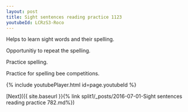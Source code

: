 ```yaml
---
layout: post
title: Sight sentences reading practice 1123
youtubeId: LCRzS3-Roco
---
```

 
 
Helps to learn sight words and their spelling.

Opportunitiy to repeat the spelling. 

Practice spelling. 
 
Practice for spelling bee competitions. 
 
{% include youtubePlayer.html id=page.youtubeId %}
 
 

[Next]({{ site.baseurl }}{% link  split1/_posts/2016-07-01-Sight sentences reading practice 782.md%})
 
